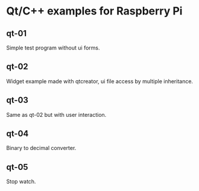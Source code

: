 # Qt/C++ examples for Raspberry Pi

## qt-01
Simple test program without ui forms.

## qt-02
Widget example made with qtcreator,
ui file access by multiple inheritance.

## qt-03
Same as qt-02 but with user interaction.

## qt-04
Binary to decimal converter.

## qt-05
Stop watch.


